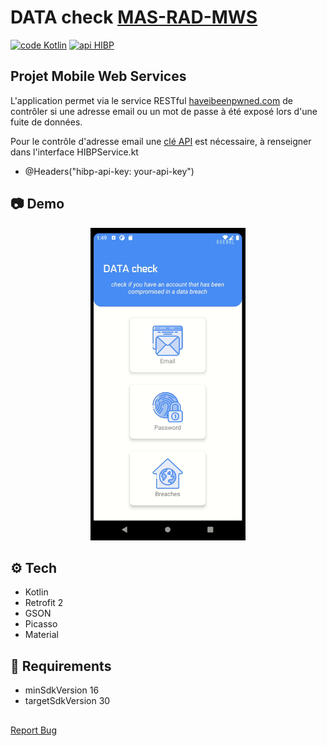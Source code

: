 # DATA check [MAS-RAD-MWS](https://www.he-arc.ch/ingenierie/mas-rad-cas-dar)

[![code Kotlin](https://img.shields.io/badge/code-Kotlin-orange?style=flat-square)](https://kotlinlang.org/)
[![api HIBP](https://img.shields.io/badge/api-HIBP-blue?style=flat-square)](https://haveibeenpwned.com/API/v3)


## Projet Mobile Web Services

L'application permet via le service RESTful [haveibeenpwned.com](https://haveibeenpwned.com/API/v3)
de contrôler si une adresse email ou un mot de passe à été exposé
lors d'une fuite de données.

Pour le contrôle d'adresse email une [clé API](https://haveibeenpwned.com/API/Key) est nécessaire,
à renseigner dans l'interface HIBPService.kt
- @Headers("hibp-api-key: your-api-key")


## 📷 Demo

<p align="center">
  <img src="demo.gif" alt="Data check" height="500"/>
</p>

## ⚙ Tech

- Kotlin
- Retrofit 2
- GSON
- Picasso
- Material

## 🎯 Requirements

- minSdkVersion 16
- targetSdkVersion 30

##

[Report Bug](https://github.com/IIVR/mas-rad-mws/issues)

